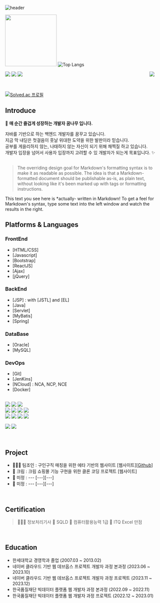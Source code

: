 ![header](https://capsule-render.vercel.app/api?type=wave&color=timeAuto&height=300&section=header&text=Choi's%20Github&fontSize=90)

<img height="166em" src="https://github-readme-stats.vercel.app/api?username=Manchany777&show_icons=true&hide_border=true&&count_private=true&include_all_commits=true&theme=radical" />   ![Top Langs](https://github-readme-stats.vercel.app/api/top-langs/?username=Manchany777&layout=compact&hide_border=true&theme=radical)

<div> 
  <p>
  <a href="https://manchan777.tistory.com/" target="_blank"><img src="https://img.shields.io/badge/Blog-DD0B78?style=flat-square&logo=GitHub%20Sponsors&logoColor=white"/></a>
  <a href="mailto:cbkdevelop57@gmail.com" target="_blank"><img src="https://img.shields.io/badge/cbkdevelop57@gmail.com-EA4335?style=flat-square&logo=Gmail&logoColor=white"/></a>
  <a href="https://www.linkedin.com/in/bg-choi-482419278//" target="_blank"><img src="https://img.shields.io/badge/bg-choi-0A66C2?style=flat-square&logo=Linkedin&logoColor=white"/></a>&emsp;&emsp;&emsp;&emsp;&emsp;&emsp;&emsp;&emsp;&emsp;&emsp;&emsp;&emsp;&emsp;&emsp;&emsp;&emsp;&emsp;&emsp;&emsp;&emsp;&emsp;&emsp;&emsp;&emsp;&emsp;&emsp;&emsp;&emsp;&emsp;
  <a href="https://hits.seeyoufarm.com" ><img src="https://hits.seeyoufarm.com/api/count/incr/badge.svg?url=https%3A%2F%2Fgithub.com%2FManchany777%2Fhit-counter&count_bg=%23ADEDE6&title_bg=%23555555&icon=github.svg&icon_color=%236CB7EA&title=hits&edge_flat=false"/></a>
  </p>
<br/>

[![Solved.ac
프로필](http://mazassumnida.wtf/api/mini/generate_badge?boj=bestmtni)](https://solved.ac/bestmtni)

## Introduce

👋 <b>매 순간 즐겁게 성장하는 개발자 꿈나무 입니다.</b>

<p>
  자바를 기반으로 하는 백엔드 개발자를 꿈꾸고 있습니다.<br/>
  지금 막 내딛은 첫걸음이 훗날 위대한 도약을 위한 발판이라 믿습니다.<br/>
  공부를 게을리하지 않는, 나태하지 않는 자신이 되기 위해 채찍질 하고 있습니다.<br/>
  개발자 입장을 넘어서 사용자 입장까지 고려할 수 있 개발자가 되는게 목표입니다. ✨ <br/><br/>
</p>

> The overriding design goal for Markdown's
> formatting syntax is to make it as readable
> as possible. The idea is that a
> Markdown-formatted document should be
> publishable as-is, as plain text, without
> looking like it's been marked up with tags
> or formatting instructions.

This text you see here is *actually- written in Markdown! To get a feel
for Markdown's syntax, type some text into the left window and
watch the results in the right.


## Platforms & Languages

### FrontEnd
- [HTML/CSS]
- [Javascript] 
- [Bootstrap]
- [ReactJS]
- [Ajax]
- [jQuery]

### BackEnd
- [JSP] : with [JSTL] and [EL]
- [Java]
- [Servlet]
- [MyBatis]
- [Spring]

### DataBase
- [Oracle]
- [MySQL]

### DevOps
- [Git]
- [JenKins]
- [NCloud] : NCA, NCP, NCE
- [Docker]

<p>
<br/>
  <img src="https://img.shields.io/badge/java-007396?style=for-the-badge&logo=java&logoColor=white"> 
  <img src="https://img.shields.io/badge/c++-00599C?style=for-the-badge&logo=c%2B%2B&logoColor=white">
  <img src="https://img.shields.io/badge/python-3776AB?style=for-the-badge&logo=python&logoColor=white"> 
  <br>  
    <img src="https://img.shields.io/badge/html5-E34F26?style=for-the-badge&logo=html5&logoColor=white"> 
  <img src="https://img.shields.io/badge/css-1572B6?style=for-the-badge&logo=css3&logoColor=white"> 
  <img src="https://img.shields.io/badge/javascript-F7DF1E?style=for-the-badge&logo=javascript&logoColor=black"> 
  <img src="https://img.shields.io/badge/jquery-0769AD?style=for-the-badge&logo=jquery&logoColor=white">
  <br>
     <img src="https://img.shields.io/badge/mongoDB-47A248?style=for-the-badge&logo=MongoDB&logoColor=white">
    <img src="https://img.shields.io/badge/django-092E20?style=for-the-badge&logo=django&logoColor=white">
  <img src="https://img.shields.io/badge/flask-000000?style=for-the-badge&logo=flask&logoColor=white">
      <img src="https://img.shields.io/badge/bootstrap-7952B3?style=for-the-badge&logo=bootstrap&logoColor=white">
  <br>
</p>

<p>
  <img src="https://img.shields.io/badge/github-181717?style=for-the-badge&logo=github&logoColor=white">
  <img src="https://img.shields.io/badge/git-F05032?style=for-the-badge&logo=git&logoColor=white">
</p>
</div>
</div>

<br/>

## Project

- 🧑🏻‍💻 팀조인 : 구인구직 매칭을 위한 에타 기반의 웹사이트 [웹사이트][<a href="https://github.com/Manchany777/myproject" target="_blank">Github</a>]
- 🔋 크림 : 크림 쇼핑몰 기능 구현을 위한 클론 코딩 프로젝트 [웹사이트]
- 🌾 미정 : --- [---][---]
- 🎨 미정 : --- [---][---]

<br>

## Certification

> 🧑🏻‍💻 정보처리기사
> 🔋 SQLD
> 🌾 컴퓨터활용능력 1급
> 🎨 ITQ Excel 만점

<br>

## Education

- 한세대학교 경영학과 졸업 (2007.03 ~ 2013.02)
- 네이버 클라우드 기반 웹 데브옵스 프로젝트 개발자 과정 본과정 (2023.06 ~ 2023.10)
- 네이버 클라우드 기반 웹 데브옵스 프로젝트 개발자 과정 프로젝트 (2023.11 ~ 2023.12)
- 한국품질재단 빅데이터 플랫폼 웹 개발자 과정 본과정 (2022.09 ~ 2022.11)
- 한국품질재단 빅데이터 플랫폼 웹 개발자 과정 프로젝트 (2022.12 ~ 2023.01)


<!--
**Manchany777/Manchany777** is a ✨ _special_ ✨ repository because its `README.md` (this file) appears on your GitHub profile.

Here are some ideas to get you started:

- 🔭 I’m currently working on ...
- 🌱 I’m currently learning ...
- 👯 I’m looking to collaborate on ...
- 🤔 I’m looking for help with ...
- 💬 Ask me about ...
- 📫 How to reach me: ...
- 😄 Pronouns: ...
- ⚡ Fun fact: ...
-->

<!--
## Reference

https://github.com/beomsoo0#-experiences
https://github.com/YooHyeok

## Plugins

Dillinger is currently extended with the following plugins.
Instructions on how to use them in your own application are linked below.

| Plugin | README |
| ------ | ------ |
| Dropbox | [plugins/dropbox/README.md][PlDb] |
| GitHub | [plugins/github/README.md][PlGh] |
| Google Drive | [plugins/googledrive/README.md][PlGd] |
| OneDrive | [plugins/onedrive/README.md][PlOd] |
| Medium | [plugins/medium/README.md][PlMe] |
| Google Analytics | [plugins/googleanalytics/README.md][PlGa] |
-->
